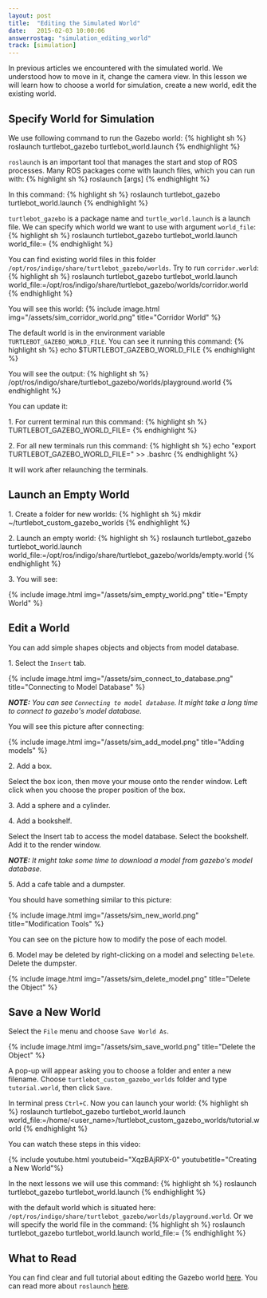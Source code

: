 ```yaml
---
layout: post
title:  "Editing the Simulated World"
date:   2015-02-03 10:00:06
answerrostag: "simulation_editing_world"
track: [simulation]
---
```


In previous articles we encountered with the simulated world. We understood how
to move in it, change the camera view. In this lesson we will learn how to choose
a world for simulation, create a new world, edit the existing world.

## Specify World for Simulation

We use following command to run the Gazebo world:
{% highlight sh %}
roslaunch turtlebot_gazebo turtlebot_world.launch
{% endhighlight %}

`roslaunch` is an important tool that manages the start and stop of ROS processes.
Many ROS packages come with launch files, which you can run with:
{% highlight sh %}
roslaunch <package-name> <launch-filename> [args]
{% endhighlight %}

In this command:
{% highlight sh %}
roslaunch turtlebot_gazebo turtlebot_world.launch
{% endhighlight %}

`turtlebot_gazebo` is a package name and `turtle_world.launch` is a launch file.
We can specify which world we want to use with argument `world_file`:
{% highlight sh %}
roslaunch turtlebot_gazebo turtlebot_world.launch world_file:=<full path to the world file>
{% endhighlight %}

You can find existing world files in this folder `/opt/ros/indigo/share/turtlebot_gazebo/worlds`.
Try to run `corridor.world`:
{% highlight sh %}
roslaunch turtlebot_gazebo turtlebot_world.launch world_file:=/opt/ros/indigo/share/turtlebot_gazebo/worlds/corridor.world
{% endhighlight %}

You will see this world:
{% include image.html img="/assets/sim_corridor_world.png" title="Corridor World" %}

The default world is in the environment variable `TURTLEBOT_GAZEBO_WORLD_FILE`.
You can see it running this command:
{% highlight sh %}
echo $TURTLEBOT_GAZEBO_WORLD_FILE
{% endhighlight %}

You will see the output:
{% highlight sh %}
/opt/ros/indigo/share/turtlebot_gazebo/worlds/playground.world
{% endhighlight %}

You can update it:

1\. For current terminal run this command:
{% highlight sh %}
TURTLEBOT_GAZEBO_WORLD_FILE=<full path to the world file>
{% endhighlight %}

2\. For all new terminals run this command:
{% highlight sh %}
echo "export TURTLEBOT_GAZEBO_WORLD_FILE=<full path to the world file>" >> .bashrc
{% endhighlight %}

It will work after relaunching the terminals.

## Launch an Empty World

1\. Create a folder for new worlds:
{% highlight sh %}
mkdir ~/turtlebot_custom_gazebo_worlds
{% endhighlight %}

2\. Launch an empty world:
{% highlight sh %}
roslaunch turtlebot_gazebo turtlebot_world.launch world_file:=/opt/ros/indigo/share/turtlebot_gazebo/worlds/empty.world
{% endhighlight %}

3\. You will see:

{% include image.html img="/assets/sim_empty_world.png" title="Empty World" %}

## Edit a World

You can add simple shapes objects and objects from model database.

1\. Select the `Insert` tab.

{% include image.html img="/assets/sim_connect_to_database.png" title="Connecting to Model Database" %}

***NOTE:*** *You can see `Connecting to model database`. It might take a long
time to connect to gazebo's model database.*

You will see this picture after connecting:

{% include image.html img="/assets/sim_add_model.png" title="Adding models" %}

2\. Add a box.

Select the box icon, then move your mouse onto the render window. Left click
when you choose the proper position of the box.

3\. Add a sphere and a cylinder.

4\. Add a bookshelf.

Select the Insert tab to access the model database. Select the bookshelf. Add
it to the render window.

***NOTE:*** *It might take some time to download a model from gazebo's model
database.*

5\. Add a cafe table and a dumpster.

You should have something similar to this picture:

{% include image.html img="/assets/sim_new_world.png" title="Modification Tools" %}

You can see on the picture how to modify the pose of each model.

6\. Model may be deleted by right-clicking on a model and selecting `Delete`.
Delete the dumpster.

{% include image.html img="/assets/sim_delete_model.png" title="Delete the Object" %}

## Save a New World

Select the `File` menu and choose `Save World As`.

{% include image.html img="/assets/sim_save_world.png" title="Delete the Object" %}

A pop-up will appear asking you to choose a folder and enter a new filename.
Choose `turtlebot_custom_gazebo_worlds` folder and type `tutorial.world`, then
click `Save`.

In terminal press `Ctrl+C`. Now you can launch your world:
{% highlight sh %}
roslaunch turtlebot_gazebo turtlebot_world.launch world_file:=/home/<user_name>/turtlebot_custom_gazebo_worlds/tutorial.world
{% endhighlight %}

You can watch these steps in this video:

{% include youtube.html youtubeid="XqzBAjRPX-0" youtubetitle="Creating a New World"%}

In the next lessons we will use this command:
{% highlight sh %}
roslaunch turtlebot_gazebo turtlebot_world.launch
{% endhighlight %}

with the default world which is situated here:
`/opt/ros/indigo/share/turtlebot_gazebo/worlds/playground.world`. Or we will
specify the world file in the command:
{% highlight sh %}
roslaunch turtlebot_gazebo turtlebot_world.launch world_file:=<full path to the world file>
{% endhighlight %}

## What to Read

You can find clear and full tutorial about editing the Gazebo world
[here](http://gazebosim.org/tutorials?tut=build_world&cat=build_world). You can
read more about `roslaunch` [here](http://wiki.ros.org/roslaunch).
